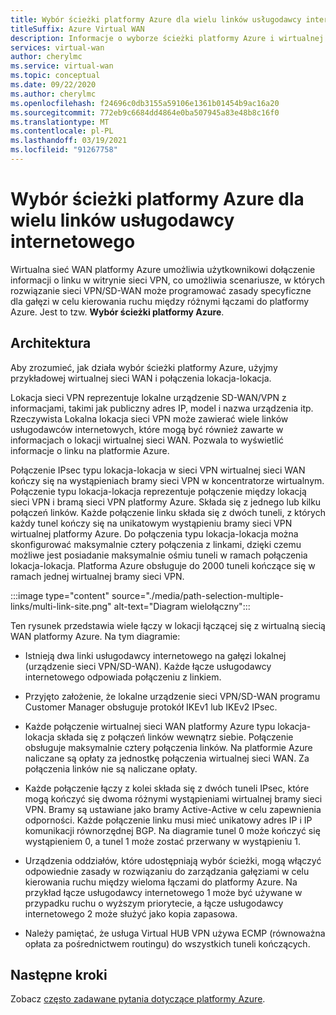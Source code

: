 ```yaml
---
title: Wybór ścieżki platformy Azure dla wielu linków usługodawcy internetowego
titleSuffix: Azure Virtual WAN
description: Informacje o wyborze ścieżki platformy Azure i wirtualnej sieci WAN
services: virtual-wan
author: cherylmc
ms.service: virtual-wan
ms.topic: conceptual
ms.date: 09/22/2020
ms.author: cherylmc
ms.openlocfilehash: f24696c0db3155a59106e1361b01454b9ac16a20
ms.sourcegitcommit: 772eb9c6684dd4864e0ba507945a83e48b8c16f0
ms.translationtype: MT
ms.contentlocale: pl-PL
ms.lasthandoff: 03/19/2021
ms.locfileid: "91267758"
---
```

# <a name="azure-path-selection-across-multiple-isp-links"></a>Wybór ścieżki platformy Azure dla wielu linków usługodawcy internetowego

Wirtualna sieć WAN platformy Azure umożliwia użytkownikowi dołączenie informacji o linku w witrynie sieci VPN, co umożliwia scenariusze, w których rozwiązanie sieci VPN/SD-WAN może programować zasady specyficzne dla gałęzi w celu kierowania ruchu między różnymi łączami do platformy Azure. Jest to tzw. **Wybór ścieżki platformy Azure**.

## <a name="architecture"></a>Architektura

Aby zrozumieć, jak działa wybór ścieżki platformy Azure, użyjmy przykładowej wirtualnej sieci WAN i połączenia lokacja-lokacja.

Lokacja sieci VPN reprezentuje lokalne urządzenie SD-WAN/VPN z informacjami, takimi jak publiczny adres IP, model i nazwa urządzenia itp. Rzeczywista Lokalna lokacja sieci VPN może zawierać wiele linków usługodawców internetowych, które mogą być również zawarte w informacjach o lokacji wirtualnej sieci WAN. Pozwala to wyświetlić informacje o linku na platformie Azure.

Połączenie IPsec typu lokacja-lokacja w sieci VPN wirtualnej sieci WAN kończy się na wystąpieniach bramy sieci VPN w koncentratorze wirtualnym. Połączenie typu lokacja-lokacja reprezentuje połączenie między lokacją sieci VPN i bramą sieci VPN platformy Azure. Składa się z jednego lub kilku połączeń linków. Każde połączenie linku składa się z dwóch tuneli, z których każdy tunel kończy się na unikatowym wystąpieniu bramy sieci VPN wirtualnej platformy Azure. Do połączenia typu lokacja-lokacja można skonfigurować maksymalnie cztery połączenia z linkami, dzięki czemu możliwe jest posiadanie maksymalnie ośmiu tuneli w ramach połączenia lokacja-lokacja. Platforma Azure obsługuje do 2000 tuneli kończące się w ramach jednej wirtualnej bramy sieci VPN.

:::image type="content" source="./media/path-selection-multiple-links/multi-link-site.png" alt-text="Diagram wielołączny":::

Ten rysunek przedstawia wiele łączy w lokacji łączącej się z wirtualną siecią WAN platformy Azure. Na tym diagramie:

* Istnieją dwa linki usługodawcy internetowego na gałęzi lokalnej (urządzenie sieci VPN/SD-WAN). Każde łącze usługodawcy internetowego odpowiada połączeniu z linkiem.

* Przyjęto założenie, że lokalne urządzenie sieci VPN/SD-WAN programu Customer Manager obsługuje protokół IKEv1 lub IKEv2 IPsec.

* Każde połączenie wirtualnej sieci WAN platformy Azure typu lokacja-lokacja składa się z połączeń linków wewnątrz siebie. Połączenie obsługuje maksymalnie cztery połączenia linków. Na platformie Azure naliczane są opłaty za jednostkę połączenia wirtualnej sieci WAN. Za połączenia linków nie są naliczane opłaty.

* Każde połączenie łączy z kolei składa się z dwóch tuneli IPsec, które mogą kończyć się dwoma różnymi wystąpieniami wirtualnej bramy sieci VPN. Bramy są ustawiane jako bramy Active-Active w celu zapewnienia odporności. Każde połączenie linku musi mieć unikatowy adres IP i IP komunikacji równorzędnej BGP. Na diagramie tunel 0 może kończyć się wystąpieniem 0, a tunel 1 może zostać przerwany w wystąpieniu 1.

* Urządzenia oddziałów, które udostępniają wybór ścieżki, mogą włączyć odpowiednie zasady w rozwiązaniu do zarządzania gałęziami w celu kierowania ruchu między wieloma łączami do platformy Azure. Na przykład łącze usługodawcy internetowego 1 może być używane w przypadku ruchu o wyższym priorytecie, a łącze usługodawcy internetowego 2 może służyć jako kopia zapasowa.

* Należy pamiętać, że usługa Virtual HUB VPN używa ECMP (równoważna opłata za pośrednictwem routingu) do wszystkich tuneli kończących.

## <a name="next-steps"></a>Następne kroki

Zobacz [często zadawane pytania dotyczące platformy Azure](virtual-wan-faq.md).